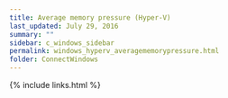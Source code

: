 ```yaml
---
title: Average memory pressure (Hyper-V)
last_updated: July 29, 2016
summary: ""
sidebar: c_windows_sidebar
permalink: windows_hyperv_averagememorypressure.html
folder: ConnectWindows
---
```





{% include links.html %}
